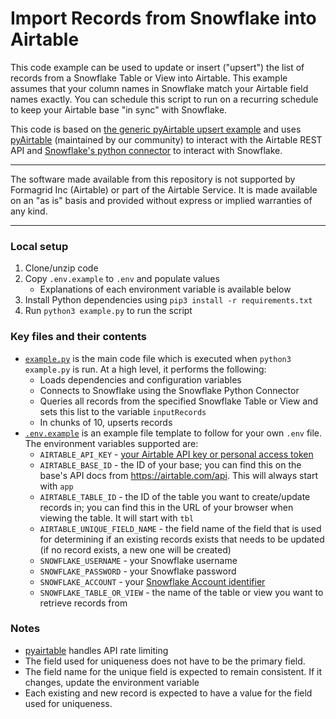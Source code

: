 # Import Records from Snowflake into Airtable 

This code example can be used to update or insert ("upsert") the list of records from a Snowflake Table or View into Airtable. This example assumes that your column names in Snowflake match your Airtable field names exactly. You can schedule this script to run on a recurring schedule to keep your Airtable base "in sync" with Snowflake.

This code is based on [the generic pyAirtable upsert example]((.../../../../../javascript/using_pyAirtable/)) and uses [pyAirtable](https://github.com/gtalarico/pyairtable) (maintained by our community) to interact with the Airtable REST API and [Snowflake's python connector](https://docs.snowflake.com/en/user-guide/python-connector.html) to interact with Snowflake.

---

The software made available from this repository is not supported by Formagrid Inc (Airtable) or part of the Airtable Service. It is made available on an "as is" basis and provided without express or implied warranties of any kind.

---

### Local setup
1. Clone/unzip code
2. Copy `.env.example` to `.env` and populate values
    - Explanations of each environment variable is available below
3. Install Python dependencies using `pip3 install -r requirements.txt`
4. Run `python3 example.py` to run the script

### Key files and their contents
- [`example.py`](example.py) is the main code file which is executed when `python3 example.py` is run. At a high level, it performs the following:
  - Loads dependencies and configuration variables
  - Connects to Snowflake using the Snowflake Python Connector
  - Queries all records from the specified Snowflake Table or View and sets this list to the variable `inputRecords`
  - In chunks of 10, upserts records
- [`.env.example`](.env.example) is an example file template to follow for your own `.env` file. The environment variables supported are:
  - `AIRTABLE_API_KEY` - [your Airtable API key or personal access token](https://support.airtable.com/docs/creating-and-using-api-keys-and-access-tokens)
  - `AIRTABLE_BASE_ID` - the ID of your base; you can find this on the base's API docs from https://airtable.com/api. This will always start with `app`
  - `AIRTABLE_TABLE_ID` - the ID of the table you want to create/update records in; you can find this in the URL of your browser when viewing the table. It will start with `tbl`
  - `AIRTABLE_UNIQUE_FIELD_NAME` - the field name of the field that is used for determining if an existing records exists that needs to be updated (if no record exists, a new one will be created)
  - `SNOWFLAKE_USERNAME` - your Snowflake username
  - `SNOWFLAKE_PASSWORD` - your Snowflake password
  - `SNOWFLAKE_ACCOUNT` - your [Snowflake Account identifier](https://docs.snowflake.com/en/user-guide/admin-account-identifier.html)
  - `SNOWFLAKE_TABLE_OR_VIEW` - the name of the table or view you want to retrieve records from


### Notes
- [pyairtable](https://github.com/gtalarico/pyairtable) handles API rate limiting
- The field used for uniqueness does not have to be the primary field.
- The field name for the unique field is expected to remain consistent. If it changes, update the environment variable
- Each existing and new record is expected to have a value for the field used for uniqueness. 